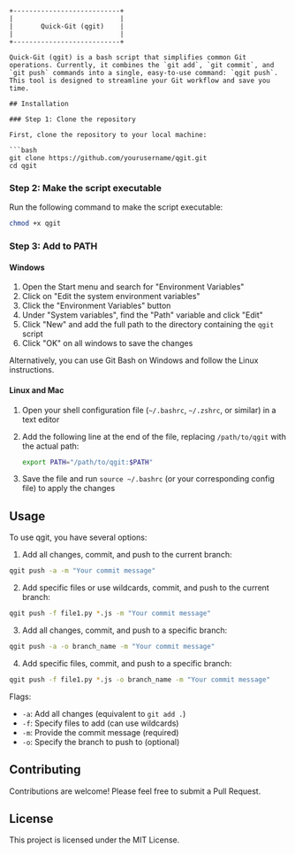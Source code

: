 ```
+---------------------------+
|                           |
|       Quick-Git (qgit)    |
|                           |
+---------------------------+

Quick-Git (qgit) is a bash script that simplifies common Git operations. Currently, it combines the `git add`, `git commit`, and `git push` commands into a single, easy-to-use command: `qgit push`. This tool is designed to streamline your Git workflow and save you time.

## Installation

### Step 1: Clone the repository

First, clone the repository to your local machine:

```bash
git clone https://github.com/yourusername/qgit.git
cd qgit
```

### Step 2: Make the script executable

Run the following command to make the script executable:

```bash
chmod +x qgit
```

### Step 3: Add to PATH

#### Windows

1. Open the Start menu and search for "Environment Variables"
2. Click on "Edit the system environment variables"
3. Click the "Environment Variables" button
4. Under "System variables", find the "Path" variable and click "Edit"
5. Click "New" and add the full path to the directory containing the `qgit` script
6. Click "OK" on all windows to save the changes

Alternatively, you can use Git Bash on Windows and follow the Linux instructions.

#### Linux and Mac

1. Open your shell configuration file (`~/.bashrc`, `~/.zshrc`, or similar) in a text editor
2. Add the following line at the end of the file, replacing `/path/to/qgit` with the actual path:

   ```bash
   export PATH="/path/to/qgit:$PATH"
   ```

3. Save the file and run `source ~/.bashrc` (or your corresponding config file) to apply the changes

## Usage

To use qgit, you have several options:

1. Add all changes, commit, and push to the current branch:

```bash
qgit push -a -m "Your commit message"
```

2. Add specific files or use wildcards, commit, and push to the current branch:

```bash
qgit push -f file1.py *.js -m "Your commit message"
```

3. Add all changes, commit, and push to a specific branch:

```bash
qgit push -a -o branch_name -m "Your commit message"
```

4. Add specific files, commit, and push to a specific branch:

```bash
qgit push -f file1.py *.js -o branch_name -m "Your commit message"
```

Flags:
- `-a`: Add all changes (equivalent to `git add .`)
- `-f`: Specify files to add (can use wildcards)
- `-m`: Provide the commit message (required)
- `-o`: Specify the branch to push to (optional)

## Contributing

Contributions are welcome! Please feel free to submit a Pull Request.

## License

This project is licensed under the MIT License.
```